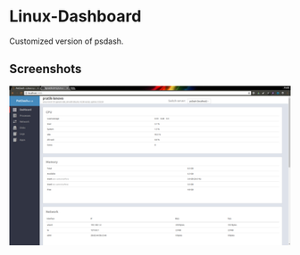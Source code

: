 # Linux-Dashboard

Customized version of psdash.

## Screenshots

![Dashboard](/Screenshots/patdash1.png?raw=true "Dashboard")